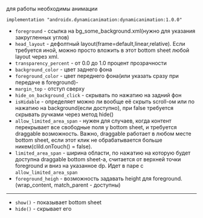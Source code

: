 для работы необходимы анимации

    implementation "androidx.dynamicanimation:dynamicanimation:1.0.0"

- `foreground` - ссылка на bg_some_background.xml(нужно для указания закругленных углов)
- `head_layout` - дефолтный layout(frame=default,linear,relative). Если требуется иной, можно просто вложить в этот bottom sheet любой layout через xml. 
- `transparency_percent` - от 0.0 до 1.0 процент прозрачности
- `background_color` - цвет заднего фона
- `foreground_color` - цвет переднего фона(или указать сразу при передаче в foreground)-
- `margin_top` - отступ сверху
- `hide_on_background_click` - скрывать по нажатию на задний фон
- `isHidable` - определяет можно ли вообще её скрыть scroll-ом или по нажатию на background(если доступно), при false требуется скрывать ручками через метод hide()
- `allow_limited_area_span` - нужен для случаев, когда контент перекрывает все свободные поля у bottom sheet, и требуется draggable возможность. Важно, draggable работает в любом месте bottom sheet, если этот клик не обрабатывается больше никем(clild.onTouch() = false).
- `limited_area_span` - ширина области, по нажатию на которую будет доступна draggable bottom sheet-а, считается от верхней точки foreground и вниз на указанное dp. Идет в паре с `allow_limited_area_span`
- `foreground_heigh` - возможность задавать height для foreground.(wrap_content, match_parent - доступны)

_____________________________________________
- `show()` - показывает bottom sheet
- `hide()` - скрывает его